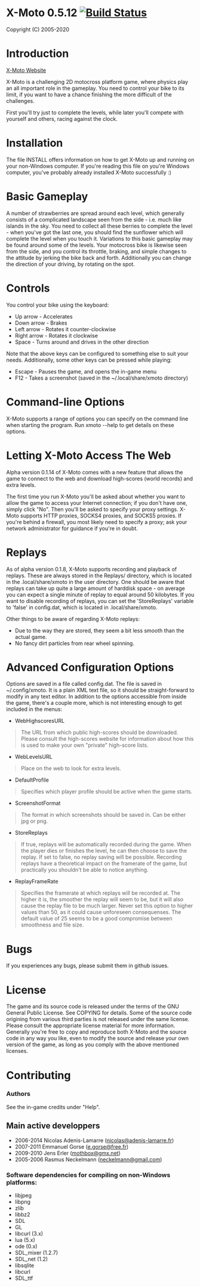 # X-Moto 0.5.12 [![Build Status](https://travis-ci.org/xmoto/xmoto.svg?branch=master)](https://travis-ci.org/xmoto/xmoto)
Copyright (C) 2005-2020

# Introduction

[X-Moto Website](http://xmoto.tuxfamily.org)

X-Moto is a challenging 2D motocross platform game, where physics play 
an all important role in the gameplay. You need to control your bike to 
its limit, if you want to have a chance finishing the more difficult of 
the challenges. 

First you'll try just to complete the levels, while later you'll compete 
with yourself and others, racing against the clock.  

# Installation

The file INSTALL offers information on how to get X-Moto up and 
running on your non-Windows computer. If you're reading this file on
you're Windows computer, you've probably already installed X-Moto
successfully :)

# Basic Gameplay

A number of strawberries are spread around each level, which generally 
consists of a complicated landscape seen from the side - i.e. much like 
islands in the sky. You need to collect all these berries to 
complete the level - when you've got the last one, you should find 
the sunflower which will complete the level when you touch it. 
Variations to this basic gameplay may be found around some of the 
levels.
Your motocross bike is likewise seen from the side, 
and you control its throttle, braking, and simple changes to the 
attitude by jerking the bike back and forth. Additionally you can change 
the direction of your driving, by rotating on the spot. 

# Controls

You control your bike using the keyboard:

- Up arrow - Accelerates
- Down arrow - Brakes
- Left arrow - Rotates it counter-clockwise
- Right arrow - Rotates it clockwise
- Space - Turns around and drives in the other direction

Note that the above keys can be configured to something else to suit
your needs.
Additionally, some other keys can be pressed while playing:

- Escape - Pauses the game, and opens the in-game menu
- F12 - Takes a screenshot (saved in the ~/.local/share/xmoto directory)

# Command-line Options

X-Moto supports a range of options you can specify on the command
line when starting the program. Run xmoto --help to get details on these options.

# Letting X-Moto Access The Web

Alpha version 0.1.14 of X-Moto comes with a new feature that allows
the game to connect to the web and download high-scores (world 
records) and extra levels. 

The first time you run X-Moto you'll be asked about whether you want
to allow the game to access your Internet connection; if you don't
have one, simply click "No". Then you'll be asked to specify your
proxy settings. X-Moto supports HTTP proxies, SOCKS4 proxies, and
SOCKS5 proxies. If you're behind a firewall, you most likely need to
specify a proxy; ask your network administrator for guidance if 
you're in doubt.

# Replays

As of alpha version 0.1.8, X-Moto supports recording and playback of
replays. These are always stored in the Replays/ directory, which is
located in the .local/share/xmoto in the user directory.
One should be aware that replays can take up quite a large amount of
harddisk space - on average you can expect a single minute of replay
to equal around 50 kilobytes. If you want to disable recording of 
replays, you can set the 'StoreReplays' variable to 'false' in
config.dat, which is located in .local/share/xmoto. 

Other things to be aware of regarding X-Moto replays:

 - Due to the way they are stored, they seem a bit less smooth
   than the actual game.
 - No fancy dirt particles from rear wheel spinning.

# Advanced Configuration Options

Options are saved in a file called config.dat. The file is saved
in ~/.config/xmoto. 
It is a plain XML text file, so it should be straight-forward to modify 
in any text editor. In addition to the options accessible from inside 
the game, there's a couple more, which is not interesting enough to 
get included in the menus:

- WebHighscoresURL
> The URL from which public high-scores should be downloaded. Please consult the high-scores website for information about how this is used to make your own "private" high-score lists.
                    
- WebLevelsURL
> Place on the web to look for extra levels.

- DefaultProfile
> Specifies which player profile should be active when the game starts.
                    
- ScreenshotFormat
> The format in which screenshots should be saved in. Can be either jpg or png.                  

- StoreReplays
> If true, replays will be automatically recorded during the game. When the player dies or finishes the level, he can then choose to save the replay.  If set to false, no replay saving will be possible. Recording replays have a theoretical impact on the framerate of the game, but practically you shouldn't be able to notice anything.
                    
- ReplayFrameRate
> Specifies the framerate at which replays will be recorded at. The higher it is, the smoother the replay will seem to be, but it will also cause the replay file to be much larger. Never set this option to higher values than 50, as it could cause unforeseen consequenses. The default value of 25 seems to be a good compromise between smoothness and file size.   
 
# Bugs

If you experiences any bugs, please submit them in github issues.

# License

The game and its source code is released under the terms of the GNU 
General Public License. See COPYING for details.
Some of the source code origining from various third parties is not 
released under the same license. Please consult the appropriate 
license material for more information.
Generally you're free to copy and reproduce both X-Moto and the 
source code in any way you like, even to modify the source and release 
your own version of the game, as long as you comply with the 
above mentioned licenses.

# Contributing

### Authors

See the in-game credits under "Help".

## Main active developpers
- 2006-2014 Nicolas Adenis-Lamarre (nicolas@adenis-lamarre.fr)
- 2007-2011 Emmanuel Gorse (e.gorse@free.fr)
- 2009-2010 Jens Erler (mothbox@gmx.net)
- 2005-2006 Rasmus Neckelmann (neckelmann@gmail.com)

### Software dependencies for compiling on non-Windows platforms:

 - libjpeg
 - libpng
 - zlib
 - libbz2
 - SDL
 - GL
 - libcurl (3.x)
 - lua (5.x)
 - ode (0.x)
 - SDL_mixer (1.2.7)
 - SDL_net (1.2)
 - libsqlite
 - libcurl
 - SDL_ttf 
